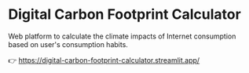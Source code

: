 # Digital Carbon Footprint Calculator

Web platform to calculate the climate impacts of Internet consumption based on user's consumption habits.

👉 https://digital-carbon-footprint-calculator.streamlit.app/
